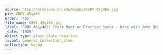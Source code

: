 ```yaml
---
source: http://archives.nd.edu/Bagby/GBBY-45g465.jpg
pid: GBBY-45g465
order: '465'
file_name: GBBY-45g465.jpg
label: 'GBBY 45G/465: Track Meet or Practice Scene - Race with John Brown - 1928'
_date: '1928'
object_type: glass plate negative
layout: generic_collection_item
collection: bagby
---
```

